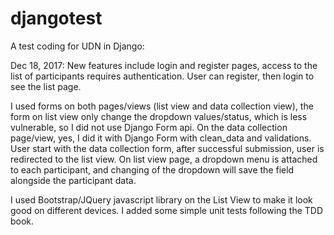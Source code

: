 # djangotest
A test coding for UDN in Django:

Dec 18, 2017: New features include login and register pages, access to the list of participants requires authentication. User can register, then login to see the list page. 


I used forms on both pages/views (list view and data collection view), the form on list view only change the dropdown values/status, which is less vulnerable, so I did not use Django Form api. On the data collection page/view, yes, I did it with Django Form with clean_data and validations.
User start with the data collection form, after successful submission, user is redirected to the list view. On list view page, a dropdown menu is attached to each participant, and changing of the dropdown will save the field alongside the participant data.

I used Bootstrap/JQuery javascript library on the List View to make it look good on different devices. I added some simple unit tests following the TDD book. 
